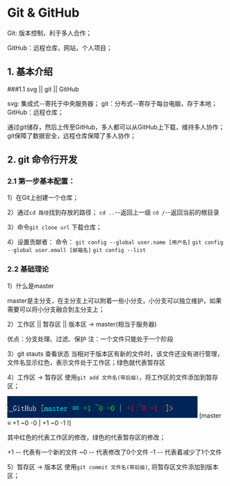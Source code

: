 # Git & GitHub

Git: 版本控制，利于多人合作；

GitHub：远程仓库，网站，个人项目；

## 1. 基本介绍

###1.1 svg || git || GitHub

svg: 集成式--寄托于中央服务器；
git：分布式--寄存于每台电脑，存于本地；
GitHub：远程仓库；

通过git储存，然后上传至GitHub，多人都可以从GitHub上下载，维持多人协作；
git保障了数据安全，远程仓库保障了多人协作；

## 2. git 命令行开发

### 2.1 第一步基本配置：

1）在Git上创建一个仓库；

2）通过`cd 路径`找到存放的路径；
`cd ..`--返回上一级
`cd /`--返回当前的根目录

3）命令`git clone url` 下载仓库；

4）设置贡献者：
命令：
`git config --global user.name [用户名]`
`git config --global user.emall [邮箱名]`
`git config --list`


### 2.2 基础理论

1）什么是master

master是主分支，在主分支上可以附着一些小分支，小分支可以独立维护，如果需要可以将小分支融合到主分支上；

2）工作区 || 暂存区 || 版本区 -> master(相当于服务器)

优点：分支处理、过滤、保护
注：一个文件只能处于一个阶段

3）git stauts 查看状态
当相对于版本区有新的文件时，该文件还没有进行管理，文件名显示红色，表示文件处于工作区；绿色就代表暂存区

4）工作区 -> 暂存区
使用`git add 文件名(带后缀)`，将工作区的文件添加到暂存区；

<img src="pic/add.png" alt="">
[master ≡ +1 ~0 -0 | +1 ~0 -1 !]

其中红色的代表工作区的修改，绿色的代表暂存区的修改；

+1 -- 代表有一个新的文件
~0 -- 代表修改了0个文件
-1 -- 代表着减少了1个文件

5）暂存区 -> 版本区
使用`git commit 文件名(带后缀)`, 将暂存区文件添加到版本区；

